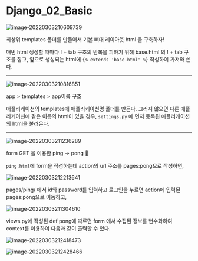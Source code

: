 # Django_02_Basic

![image-20220303210609739](https://github.com/jelee6613/TIL/tree/master/img/image-20220303210609739.png) 

최상위 templates 폴더를 만들어서 기본 뼈대 레이아웃 html 을 구축하자!

매번 html 생성할 때마다 ! + tab 구조의 반복을 피하기 위해 base.html 의 ! + tab 구조를 잡고, 앞으로 생성되는 html에 `{% extends 'base.html' %}` 작성하여 가져와 쓴다.

---





![image-20220303210816851](../../AppData/Roaming/Typora/typora-user-images/image-20220303210816851.png)

app > templates > app이름 구조

애플리케이션의 templates에  애플리케이션명 폴더를 만든다. 그러지 않으면 다른 애플리케이션에 같은 이름의 html이 있을 경우, `settings.py` 에 먼저 등록된 애플리케이션의 html을 불러온다.

---



![image-20220303211236289](../../AppData/Roaming/Typora/typora-user-images/image-20220303211236289.png)





form GET 을 이용한 ping -> pong :ping_pong:

`ping.html`에 form을 작성하는데 action의 url 주소를 pages:pong으로 작성하면, 

![image-20220303212213641](../../AppData/Roaming/Typora/typora-user-images/image-20220303212213641.png)

pages/ping/ 에서 id와 password를 입력하고 로그인을 누르면 action에 입력된 pages:pong으로 이동하고, 



![image-20220303211304610](../../AppData/Roaming/Typora/typora-user-images/image-20220303211304610.png)



views.py에 작성된 def pong에 따르면 form 에서 수집된 정보를 변수화하여 context를 이용하여 다음과 같이 출력할 수 있다.

![image-20220303212418473](../../AppData/Roaming/Typora/typora-user-images/image-20220303212418473.png)

![image-20220303212428466](../../AppData/Roaming/Typora/typora-user-images/image-20220303212428466.png)